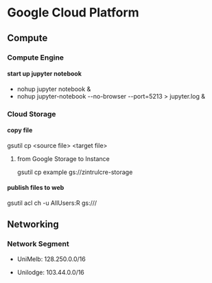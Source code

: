 # Google Cloud Platform

## Compute

### Compute Engine

#### start up jupyter notebook

- nohup jupyter notebook &
- nohup jupyter-notebook --no-browser --port=5213 > jupyter.log &

### Cloud Storage

#### copy file

gsutil cp \<source file\> \<target file\>

1. from Google Storage to Instance

   gsutil cp example gs://zintrulcre-storage

#### publish files to web

gsutil acl ch -u AllUsers:R gs://<BUCKET-NAME>/<FILE-NAME>





## Networking

### Network Segment

- UniMelb: 128.250.0.0/16

- Unilodge: 103.44.0.0/16


